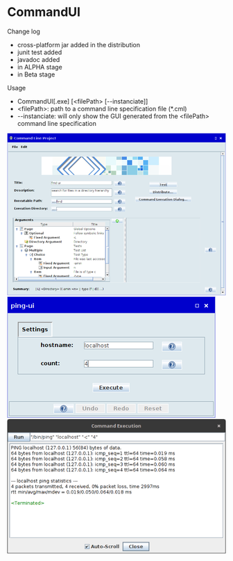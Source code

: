 CommandUI
=========

Change log
- cross-platform jar added in the distribution
- junit test added
- javadoc added
- in ALPHA stage
- in Beta stage

Usage
- CommandUI[.exe] [&lt;filePath&gt; [--instanciate]]
- &lt;filePath&gt;: path to a command line specification file (*.cml)
- --instanciate: will only show the GUI generated from the &lt;filePath&gt; command line specification


![CommandLineEditor](/command-ui/misc/screenshots/CommandLineEditor3.png?raw=true)
![CommandLinePlayer](/command-ui/misc/screenshots/CommandLinePlayer3.png?raw=true)
![CommandRunner](/command-ui/misc/screenshots/CommandRunner.png?raw=true)

